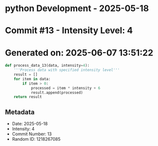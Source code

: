 ﻿# python Development - 2025-05-18
# Commit #13 - Intensity Level: 4
# Generated on: 2025-06-07 13:51:22
```python
def process_data_13(data, intensity=4):
    '''Process data with specified intensity level'''
    result = []
    for item in data:
        if item > 0:
            processed = item * intensity + 6
            result.append(processed)
    return result
```
## Metadata
- Date: 2025-05-18
- Intensity: 4
- Commit Number: 13
- Random ID: 1218267085
